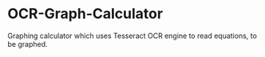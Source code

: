 # OCR-Graph-Calculator
 Graphing calculator which uses Tesseract OCR engine to read equations, to be graphed.
